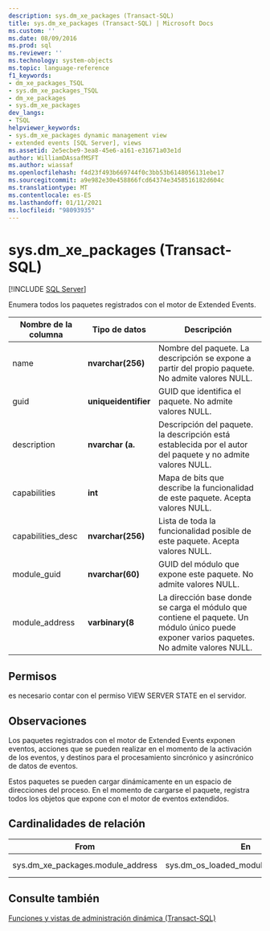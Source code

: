```yaml
---
description: sys.dm_xe_packages (Transact-SQL)
title: sys.dm_xe_packages (Transact-SQL) | Microsoft Docs
ms.custom: ''
ms.date: 08/09/2016
ms.prod: sql
ms.reviewer: ''
ms.technology: system-objects
ms.topic: language-reference
f1_keywords:
- dm_xe_packages_TSQL
- sys.dm_xe_packages_TSQL
- dm_xe_packages
- sys.dm_xe_packages
dev_langs:
- TSQL
helpviewer_keywords:
- sys.dm_xe_packages dynamic management view
- extended events [SQL Server], views
ms.assetid: 2e5ecbe9-3ea8-45e6-a161-e31671a03e1d
author: WilliamDAssafMSFT
ms.author: wiassaf
ms.openlocfilehash: f4d23f493b669744f0c3bb53b6148056131ebe17
ms.sourcegitcommit: a9e982e30e458866fcd64374e3458516182d604c
ms.translationtype: MT
ms.contentlocale: es-ES
ms.lasthandoff: 01/11/2021
ms.locfileid: "98093935"
---
```

# <a name="sysdm_xe_packages-transact-sql"></a>sys.dm_xe_packages (Transact-SQL)
[!INCLUDE [SQL Server](../../includes/applies-to-version/sqlserver.md)]

  Enumera todos los paquetes registrados con el motor de Extended Events.  
  
 
|Nombre de la columna|Tipo de datos|Descripción|  
|-----------------|---------------|-----------------|  
|name|**nvarchar(256)**|Nombre del paquete. La descripción se expone a partir del propio paquete. No admite valores NULL.|  
|guid|**uniqueidentifier**|GUID que identifica el paquete. No admite valores NULL.|  
|description|**nvarchar (a.**|Descripción del paquete. la descripción está establecida por el autor del paquete y no admite valores NULL.|  
|capabilities|**int**|Mapa de bits que describe la funcionalidad de este paquete. Acepta valores NULL.|  
|capabilities_desc|**nvarchar(256)**|Lista de toda la funcionalidad posible de este paquete. Acepta valores NULL.|  
|module_guid|**nvarchar(60)**|GUID del módulo que expone este paquete. No admite valores NULL.|  
|module_address|**varbinary(8**|La dirección base donde se carga el módulo que contiene el paquete. Un módulo único puede exponer varios paquetes. No admite valores NULL.|  
  
## <a name="permissions"></a>Permisos  
 es necesario contar con el permiso VIEW SERVER STATE en el servidor.  
  
## <a name="remarks"></a>Observaciones  
 Los paquetes registrados con el motor de Extended Events exponen eventos, acciones que se pueden realizar en el momento de la activación de los eventos, y destinos para el procesamiento sincrónico y asincrónico de datos de eventos.  
  
 Estos paquetes se pueden cargar dinámicamente en un espacio de direcciones del proceso. En el momento de cargarse el paquete, registra todos los objetos que expone con el motor de eventos extendidos.  
  
## <a name="relationship-cardinalities"></a>Cardinalidades de relación  
  
| From | En | Relación |
| ---- | -- | ------------ |  
|sys.dm_xe_packages.module_address|sys.dm_os_loaded_modules.base_address|Varios a uno|  
  
## <a name="see-also"></a>Consulte también  
 [Funciones y vistas de administración dinámica &#40;Transact-SQL&#41;](~/relational-databases/system-dynamic-management-views/system-dynamic-management-views.md)  
  
  


